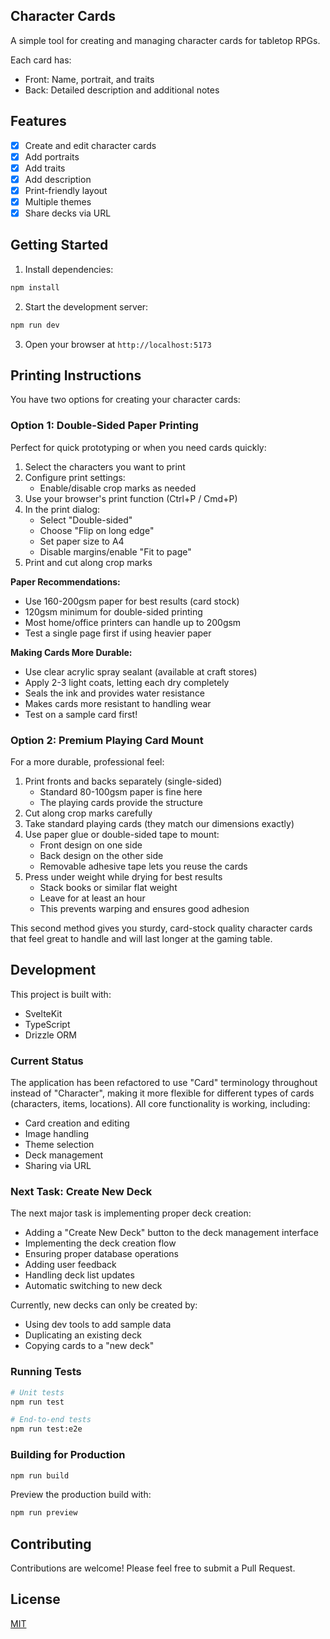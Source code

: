 ## Character Cards

A simple tool for creating and managing character cards for tabletop RPGs.

Each card has:
- Front: Name, portrait, and traits
- Back: Detailed description and additional notes

## Features

- [x] Create and edit character cards
- [x] Add portraits
- [x] Add traits
- [x] Add description
- [x] Print-friendly layout
- [x] Multiple themes
- [x] Share decks via URL

## Getting Started

1. Install dependencies:
```bash
npm install
```

2. Start the development server:
```bash
npm run dev
```

3. Open your browser at `http://localhost:5173`

## Printing Instructions

You have two options for creating your character cards:

### Option 1: Double-Sided Paper Printing
Perfect for quick prototyping or when you need cards quickly:

1. Select the characters you want to print
2. Configure print settings:
   - Enable/disable crop marks as needed
3. Use your browser's print function (Ctrl+P / Cmd+P)
4. In the print dialog:
   - Select "Double-sided"
   - Choose "Flip on long edge"
   - Set paper size to A4
   - Disable margins/enable "Fit to page"
5. Print and cut along crop marks

**Paper Recommendations:**
- Use 160-200gsm paper for best results (card stock)
- 120gsm minimum for double-sided printing
- Most home/office printers can handle up to 200gsm
- Test a single page first if using heavier paper

**Making Cards More Durable:**
- Use clear acrylic spray sealant (available at craft stores)
- Apply 2-3 light coats, letting each dry completely
- Seals the ink and provides water resistance
- Makes cards more resistant to handling wear
- Test on a sample card first!

### Option 2: Premium Playing Card Mount
For a more durable, professional feel:

1. Print fronts and backs separately (single-sided)
   - Standard 80-100gsm paper is fine here
   - The playing cards provide the structure
2. Cut along crop marks carefully
3. Take standard playing cards (they match our dimensions exactly)
4. Use paper glue or double-sided tape to mount:
   - Front design on one side
   - Back design on the other side
   - Removable adhesive tape lets you reuse the cards
5. Press under weight while drying for best results
   - Stack books or similar flat weight
   - Leave for at least an hour
   - This prevents warping and ensures good adhesion

This second method gives you sturdy, card-stock quality character cards that feel great to handle and will last longer at the gaming table.

## Development

This project is built with:
- SvelteKit
- TypeScript
- Drizzle ORM

### Current Status

The application has been refactored to use "Card" terminology throughout instead of "Character", making it more flexible for different types of cards (characters, items, locations). All core functionality is working, including:
- Card creation and editing
- Image handling
- Theme selection
- Deck management
- Sharing via URL

### Next Task: Create New Deck

The next major task is implementing proper deck creation:
- Adding a "Create New Deck" button to the deck management interface
- Implementing the deck creation flow
- Ensuring proper database operations
- Adding user feedback
- Handling deck list updates
- Automatic switching to new deck

Currently, new decks can only be created by:
- Using dev tools to add sample data
- Duplicating an existing deck
- Copying cards to a "new deck"

### Running Tests

```bash
# Unit tests
npm run test

# End-to-end tests
npm run test:e2e
```

### Building for Production

```bash
npm run build
```

Preview the production build with:
```bash
npm run preview
```

## Contributing

Contributions are welcome! Please feel free to submit a Pull Request.

## License

[MIT](LICENSE)
